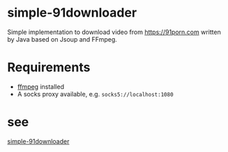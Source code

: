 # simple-91downloader
Simple implementation to download video from https://91porn.com written by Java based on Jsoup and FFmpeg.

# Requirements

- [ffmpeg](https://www.ffmpeg.org/download.html) installed
- A socks proxy available, e.g. `socks5://localhost:1080`

# see
[simple-91downloader](https://github.com/imbennie/simple-91downloader)